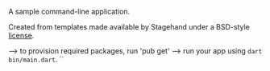 A sample command-line application.

Created from templates made available by Stagehand under a BSD-style
[license](https://github.com/dart-lang/stagehand/blob/master/LICENSE).

--> to provision required packages, run 'pub get'
--> run your app using `dart bin/main.dart`.
``